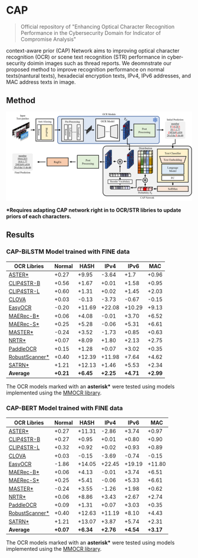 # CAP
> Official repository of "Enhancing Optical Character Recognition Performance in the Cybersecurity Domain for Indicator of Compromise Analysis"  

context-aware prior (CAP) Network aims to improving optical character recognition (OCR) or scene text recognition (STR) performance in cyber-security doimin images such as thread reports. We deomnstrate our proposed method to improve recognition performance on normal texts(nantural texts), hexadecial encryption texts, IPv4, IPv6 addresses, and MAC address texts in image.

## Method
<img src="./CAP.png">

**\*Requires adapting CAP network right in to OCR/STR libries to update priors of each characters.**

## Results
<h3>CAP-BiLSTM Model trained with FINE data</h3>  

OCR Libries | Normal | HASH | IPv4 | IPv6 | MAC 
---- | ---- | ---- | ---- | ---- | ----
[ASTER*](https://github.com/open-mmlab/mmocr/blob/dev-1.x/configs/textrecog/aster/README.md) | +0.27 | +9.95 | -3.64 | +1.7 | +0.96 
[CLIP4STR-B](https://github.com/VamosC/CLIP4STR) | +0.56 | +1.67 | +0.01 | +1.58 | +0.95
[CLIP4STR-L](https://github.com/VamosC/CLIP4STR) | +0.60 | +1.31 | +0.02 | +1.45 | +2.03
[CLOVA](https://github.com/clovaai/deep-text-recognition-benchmark) | +0.03 | -0.13 | -3.73 | -0.67 | -0.15
[EasyOCR](https://github.com/JaidedAI/EasyOCR) | -0.20 | +11.69 | +22.08 | +10.29 | +9.13
[MAERec-B*](https://github.com/open-mmlab/mmocr/blob/dev-1.x/configs/textrecog/maerec/README.md) | +0.06 | +4.08 | -0.01 | +3.70 | +6.52
[MAERec-S*](https://github.com/open-mmlab/mmocr/blob/dev-1.x/configs/textrecog/maerec/README.md) | +0.25 | +5.28 | -0.06 | +5.31 | +6.61
[MASTER*](https://github.com/open-mmlab/mmocr/blob/dev-1.x/configs/textrecog/master/README.md) | -0.24 | +3.52 | -1.73 | +0.85 | +0.63
[NRTR*](https://github.com/open-mmlab/mmocr/blob/dev-1.x/configs/textrecog/nrtr/README.md) | +0.07 | +8.09 | +1.80 | +2.13 | +2.75
[PaddleOCR](https://github.com/PaddlePaddle/PaddleOCR) | +0.15 | +1.28 | +0.07 | +3.02 | +0.35
[RobustScanner*](https://github.com/open-mmlab/mmocr/blob/dev-1.x/configs/textrecog/robust_scanner/README.md) | +0.40 | +12.39 | +11.98 | +7.64 | +4.62
[SATRN*](https://github.com/open-mmlab/mmocr/blob/dev-1.x/configs/textrecog/satrn/README.md) | +1.21 | +12.13 | +1.46 | +5.53 | +2.34
**Average** | **+0.21** | **+6.45** | **+2.25** | **+4.71** | **+2.99**

The OCR models marked with an **asterisk\*** were tested using models implemented using the [MMOCR library](https://github.com/open-mmlab/mmocr).

<h3>CAP-BERT Model trained with FINE data</h3>  

OCR Libries | Normal | HASH | IPv4 | IPv6 | MAC 
---- | ---- | ---- | ---- | ---- | ----
[ASTER*](https://github.com/open-mmlab/mmocr/blob/dev-1.x/configs/textrecog/aster/README.md) | +0.27 | +11.31 | -2.86 | +3.74 | +0.97
[CLIP4STR-B](https://github.com/VamosC/CLIP4STR) | +0.27 | +0.95 | +0.01 | +0.80 | +0.90
[CLIP4STR-L](https://github.com/VamosC/CLIP4STR) | +0.32 | +0.92 | +0.02 | +0.93 | +0.89
[CLOVA](https://github.com/clovaai/deep-text-recognition-benchmark) | +0.03 | -0.15 | -3.69 | -0.74 | -0.15
[EasyOCR](https://github.com/JaidedAI/EasyOCR) | -1.86 | +14.05 | +22.45 | +19.19 | +11.80
[MAERec-B*](https://github.com/open-mmlab/mmocr/blob/dev-1.x/configs/textrecog/maerec/README.md) | +0.06 | +4.13 | -0.01 | +3.74 | +6.51
[MAERec-S*](https://github.com/open-mmlab/mmocr/blob/dev-1.x/configs/textrecog/maerec/README.md) | +0.25 | +5.41 | -0.06 | +5.33 | +6.61
[MASTER*](https://github.com/open-mmlab/mmocr/blob/dev-1.x/configs/textrecog/master/README.md) | -0.24 | +3.55 | -1.26 | +1.98 | +0.62
[NRTR*](https://github.com/open-mmlab/mmocr/blob/dev-1.x/configs/textrecog/nrtr/README.md) | +0.06 | +8.86 | +3.43 | +2.67 | +2.74
[PaddleOCR](https://github.com/PaddlePaddle/PaddleOCR) | +0.09 | +1.31 | +0.07 | +3.03 | +0.35
[RobustScanner*](https://github.com/open-mmlab/mmocr/blob/dev-1.x/configs/textrecog/robust_scanner/README.md) | +0.40 | +12.63 | +11.19 | +8.10 | +4.43
[SATRN*](https://github.com/open-mmlab/mmocr/blob/dev-1.x/configs/textrecog/satrn/README.md) | +1.21 | +13.07 | +3.87 | +5.74 | +2.31
**Average** | **+0.07** | **+6.34** | **+2.76** | **+4.54** | **+3.17**

The OCR models marked with an **asterisk\*** were tested using models implemented using the [MMOCR library](https://github.com/open-mmlab/mmocr).
